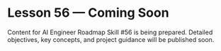 # Lesson 56 — Coming Soon

Content for AI Engineer Roadmap Skill #56 is being prepared. Detailed objectives, key concepts, and project guidance will be published soon.
